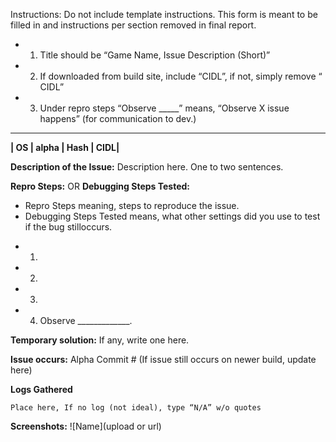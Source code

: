 Instructions: Do not include template instructions. This form is meant to be filled in
and instructions per section removed in final report.

- 1. Title should be “Game Name, Issue Description (Short)”
- 2. If downloaded from build site, include “CIDL”, if not, simply remove “ CIDL”
- 3. Under repro steps “Observe _____” means, “Observe X issue happens” (for communication to
dev.)

---

**| OS | alpha | Hash | CIDL|**

**Description of the Issue:**
Description here. One to two sentences.

**Repro Steps:** OR **Debugging Steps Tested:**
* Repro Steps meaning, steps to reproduce the issue.
* Debugging Steps Tested means, what other settings did you use to test if the bug stilloccurs.
- 1.
- 2.
- 3.
- 4. Observe _____________.

**Temporary solution:**
If any, write one here.

**Issue occurs:**
Alpha Commit # (If issue still occurs on newer build, update here)

**Logs Gathered**
```
Place here, If no log (not ideal), type “N/A” w/o quotes
```

**Screenshots:**
![Name](upload or url)
